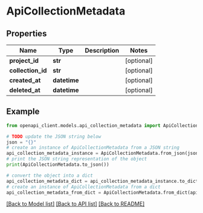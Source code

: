 # ApiCollectionMetadata


## Properties

Name | Type | Description | Notes
------------ | ------------- | ------------- | -------------
**project_id** | **str** |  | [optional] 
**collection_id** | **str** |  | [optional] 
**created_at** | **datetime** |  | [optional] 
**deleted_at** | **datetime** |  | [optional] 

## Example

```python
from openapi_client.models.api_collection_metadata import ApiCollectionMetadata

# TODO update the JSON string below
json = "{}"
# create an instance of ApiCollectionMetadata from a JSON string
api_collection_metadata_instance = ApiCollectionMetadata.from_json(json)
# print the JSON string representation of the object
print(ApiCollectionMetadata.to_json())

# convert the object into a dict
api_collection_metadata_dict = api_collection_metadata_instance.to_dict()
# create an instance of ApiCollectionMetadata from a dict
api_collection_metadata_from_dict = ApiCollectionMetadata.from_dict(api_collection_metadata_dict)
```
[[Back to Model list]](../README.md#documentation-for-models) [[Back to API list]](../README.md#documentation-for-api-endpoints) [[Back to README]](../README.md)


